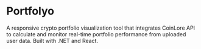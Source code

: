 # Portfolyo
A responsive crypto portfolio visualization tool that integrates CoinLore API to calculate and monitor real-time portfolio performance from uploaded user data. Built with .NET and React.
